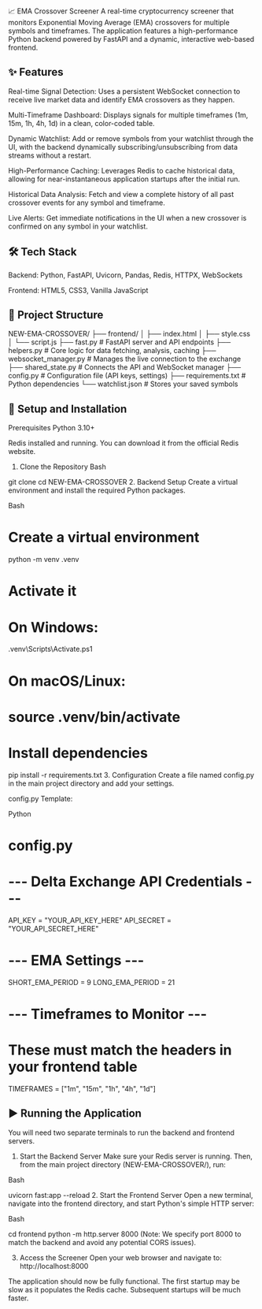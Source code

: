 📈 EMA Crossover Screener
A real-time cryptocurrency screener that monitors Exponential Moving Average (EMA) crossovers for multiple symbols and timeframes. The application features a high-performance Python backend powered by FastAPI and a dynamic, interactive web-based frontend.

## ✨ Features
Real-time Signal Detection: Uses a persistent WebSocket connection to receive live market data and identify EMA crossovers as they happen.

Multi-Timeframe Dashboard: Displays signals for multiple timeframes (1m, 15m, 1h, 4h, 1d) in a clean, color-coded table.

Dynamic Watchlist: Add or remove symbols from your watchlist through the UI, with the backend dynamically subscribing/unsubscribing from data streams without a restart.

High-Performance Caching: Leverages Redis to cache historical data, allowing for near-instantaneous application startups after the initial run.

Historical Data Analysis: Fetch and view a complete history of all past crossover events for any symbol and timeframe.

Live Alerts: Get immediate notifications in the UI when a new crossover is confirmed on any symbol in your watchlist.

## 🛠️ Tech Stack
Backend: Python, FastAPI, Uvicorn, Pandas, Redis, HTTPX, WebSockets

Frontend: HTML5, CSS3, Vanilla JavaScript

## 📂 Project Structure
NEW-EMA-CROSSOVER/
├── frontend/
│   ├── index.html
│   ├── style.css
│   └── script.js
├── fast.py                 # FastAPI server and API endpoints
├── helpers.py              # Core logic for data fetching, analysis, caching
├── websocket_manager.py    # Manages the live connection to the exchange
├── shared_state.py         # Connects the API and WebSocket manager
├── config.py               # Configuration file (API keys, settings)
├── requirements.txt        # Python dependencies
└── watchlist.json          # Stores your saved symbols
## 🚀 Setup and Installation
Prerequisites
Python 3.10+

Redis installed and running. You can download it from the official Redis website.

1. Clone the Repository
Bash

git clone <your-repository-url>
cd NEW-EMA-CROSSOVER
2. Backend Setup
Create a virtual environment and install the required Python packages.

Bash

# Create a virtual environment
python -m venv .venv

# Activate it
# On Windows:
.venv\Scripts\Activate.ps1
# On macOS/Linux:
# source .venv/bin/activate

# Install dependencies
pip install -r requirements.txt
3. Configuration
Create a file named config.py in the main project directory and add your settings.

config.py Template:

Python

# config.py

# --- Delta Exchange API Credentials ---
API_KEY = "YOUR_API_KEY_HERE"
API_SECRET = "YOUR_API_SECRET_HERE"

# --- EMA Settings ---
SHORT_EMA_PERIOD = 9
LONG_EMA_PERIOD = 21

# --- Timeframes to Monitor ---
# These must match the headers in your frontend table
TIMEFRAMES = ["1m", "15m", "1h", "4h", "1d"]
## ▶️ Running the Application
You will need two separate terminals to run the backend and frontend servers.

1. Start the Backend Server
Make sure your Redis server is running. Then, from the main project directory (NEW-EMA-CROSSOVER/), run:

Bash

uvicorn fast:app --reload
2. Start the Frontend Server
Open a new terminal, navigate into the frontend directory, and start Python's simple HTTP server:

Bash

cd frontend
python -m http.server 8000
(Note: We specify port 8000 to match the backend and avoid any potential CORS issues).

3. Access the Screener
Open your web browser and navigate to:
http://localhost:8000

The application should now be fully functional. The first startup may be slow as it populates the Redis cache. Subsequent startups will be much faster.